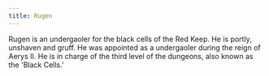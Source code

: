 ```yaml
---
title: Rugen
---
```


Rugen is an undergaoler for the black cells of the Red Keep. He is portly, unshaven and gruff. He was appointed as a undergaoler during the reign of Aerys II. He is in charge of the third level of the dungeons, also known as the 'Black Cells.' 


